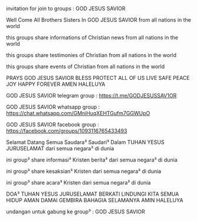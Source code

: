 invitation for join to groups : GOD JESUS SAVIOR

Well Come All Brothers Sisters In GOD JESUS SAVIOR from all nations in the world

this groups share informations of Christian news from all nations in the world

this groups share testimonies of Christian from all nations in the world

this groups share events of Christian from all nations in the world

PRAYS GOD JESUS SAVIOR BLESS PROTECT ALL OF US LIVE SAFE PEACE JOY HAPPY FOREVER AMEN HALELUYA

GOD JESUS SAVIOR telegram group :
https://t.me/GODJESUSSAV1OR

GOD JESUS SAVIOR whatsapp group :
https://chat.whatsapp.com/GMniHuqXEHTGufm7GGWUpO

GOD JESUS SAVIOR facebook group :
https://facebook.com/groups/1093116765433493

Selamat Datang Semua Saudara³ Saudari³ Dalam TUHAN YESUS JURUSELAMAT dari semua negara³ di dunia

ini group³ share informasi³ Kristen berita³ dari semua negara³ di dunia

ini group³ share kesaksian³ Kristen dari semua negara³ di dunia

ini group³ share acara³ Kristen dari semua negara³ di dunia

DOA³ TUHAN YESUS JURUSELAMAT BERKATI LINDUNGI KITA SEMUA HIDUP AMAN DAMAI GEMBIRA BAHAGIA SELAMANYA AMIN HALELUYA

undangan untuk gabung ke group³ : GOD JESUS SAVIOR
